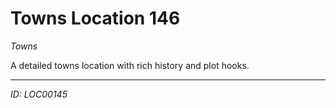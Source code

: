 # Towns Location 146

*Towns*

A detailed towns location with rich history and plot hooks.

---
*ID: LOC00145*